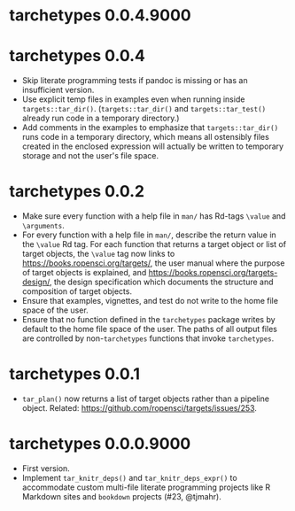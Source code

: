 # tarchetypes 0.0.4.9000



# tarchetypes 0.0.4

* Skip literate programming tests if pandoc is missing or has an insufficient version.
* Use explicit temp files in examples even when running inside `targets::tar_dir()`. (`targets::tar_dir()` and `targets::tar_test()` already run code in a temporary directory.)
* Add comments in the examples to emphasize that `targets::tar_dir()` runs code in a temporary directory, which means all ostensibly files created in the enclosed expression will actually be written to temporary storage and not the user's file space.

# tarchetypes 0.0.2

* Make sure every function with a help file in `man/` has Rd-tags `\value` and `\arguments`.
* For every function with a help file in `man/`, describe the return value in the `\value` Rd tag. For each function that returns a target object or list of target objects, the `\value` tag now links to <https://books.ropensci.org/targets/>, the user manual where the purpose of target objects is explained, and <https://books.ropensci.org/targets-design/>, the design specification which documents the structure and composition of target objects.
* Ensure that examples, vignettes, and test do not write to the home file space of the user.
* Ensure that no function defined in the `tarchetypes` package writes by default to the home file space of the user. The paths of all output files are controlled by non-`tarchetypes` functions that invoke `tarchetypes`.

# tarchetypes 0.0.1

* `tar_plan()` now returns a list of target objects rather than a pipeline object. Related: <https://github.com/ropensci/targets/issues/253>.

# tarchetypes 0.0.0.9000

* First version.
* Implement `tar_knitr_deps()` and `tar_knitr_deps_expr()` to accommodate custom multi-file literate programming projects like R Markdown sites and `bookdown` projects (#23, @tjmahr).
